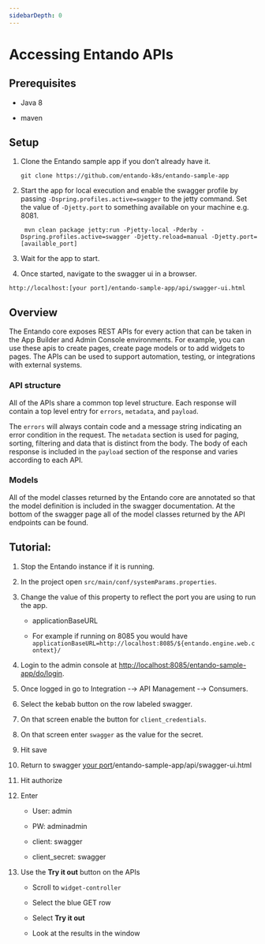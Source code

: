 ```yaml
---
sidebarDepth: 0
---
```


# Accessing Entando APIs

## Prerequisites

-   Java 8

-   maven

## Setup

1.  Clone the Entando sample app if you don’t already have it.

        git clone https://github.com/entando-k8s/entando-sample-app

2.  Start the app for local execution and enable the swagger profile by
    passing `-Dspring.profiles.active=swagger` to the jetty command. Set
    the value of `-Djetty.port` to something available on your machine
    e.g. 8081.

         mvn clean package jetty:run -Pjetty-local -Pderby -Dspring.profiles.active=swagger -Djetty.reload=manual -Djetty.port=[available_port]

3.  Wait for the app to start.

4.  Once started, navigate to the swagger ui in a browser.

<!-- -->

    http://localhost:[your port]/entando-sample-app/api/swagger-ui.html

## Overview

The Entando core exposes REST APIs for every action that can be taken in
the App Builder and Admin Console environments. For example, you can use
these apis to create pages, create page models or to add widgets to
pages. The APIs can be used to support automation, testing, or
integrations with external systems.

### API structure

All of the APIs share a common top level structure. Each response will
contain a top level entry for `errors`, `metadata`, and `payload`.

The `errors` will always contain code and a message string indicating an
error condition in the request. The `metadata` section is used for
paging, sorting, filtering and data that is distinct from the body. The
body of each response is included in the `payload` section of the
response and varies according to each API.

### Models

All of the model classes returned by the Entando core are annotated so
that the model definition is included in the swagger documentation. At
the bottom of the swagger page all of the model classes returned by the
API endpoints can be found.

## Tutorial:

1.  Stop the Entando instance if it is running.

2.  In the project open `src/main/conf/systemParams.properties`.

3.  Change the value of this property to reflect the port you are using
    to run the app.

    -   applicationBaseURL

    -   For example if running on 8085 you would have
        `applicationBaseURL=http://localhost:8085/${entando.engine.web.context}/`

4.  Login to the admin console at
    <http://localhost:8085/entando-sample-app/do/login>.

5.  Once logged in go to Integration -→ API Management -→ Consumers.

6.  Select the kebab button on the row labeled swagger.

7.  On that screen enable the button for `client_credentials`.

8.  On that screen enter `swagger` as the value for the secret.

9.  Hit save

10. Return to swagger [your
    port](http://localhost:)/entando-sample-app/api/swagger-ui.html

11. Hit authorize

12. Enter

    -   User: admin

    -   PW: adminadmin

    -   client: swagger

    -   client\_secret: swagger

13. Use the **Try it out** button on the APIs

    -   Scroll to `widget-controller`

    -   Select the blue GET row

    -   Select **Try it out**

    -   Look at the results in the window


